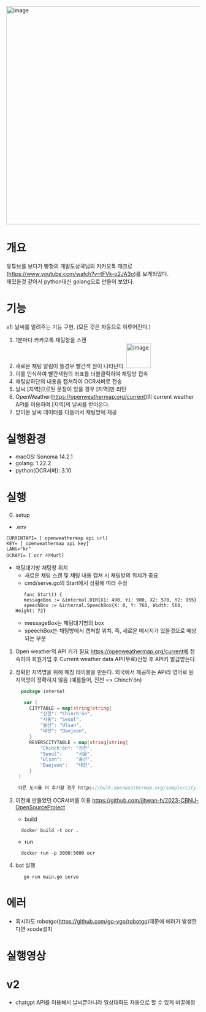 <img width="568" alt="image" src="https://github.com/user-attachments/assets/36cf45e2-f35f-4e57-b751-7c73a125267e">

# 개요
유튜브를 보다가 빵형의 개발도상국님의 카카오톡 매크로(https://www.youtube.com/watch?v=tFVk-o2JA3o)를 보게되었다.<br>
재밌을것 같아서 python대신 golang으로 만들어 보았다.

# 기능
v1: 날씨를 알려주는 기능 구현. (모든 것은 자동으로 이루어진다.)
1. 1분마다 카카오톡 채팅창을 스캔
2. 새로운 채팅 알림이 뜰경우 빨간색 원이 나타난다.
   <img width="64" alt="image" src="https://github.com/user-attachments/assets/d402f442-79d5-4093-8be6-79052431b867">
3. 이를 인식하여 빨간색원의 좌표를 더블클릭하여 채팅방 접속
4. 채팅방하단의 내용을 캡쳐하여 OCR서버로 전송
5. 날씨 [지역]으로된 문장이 있을 경우 [지역]만 리턴
6. OpenWeather(https://openweathermap.org/current)의 current weather API를 이용하여 [지역]의 날씨를 받아온다.
7. 받아온 날씨 데이터를 다듬어서 채팅방에 제공

# 실행환경
- macOS: Sonoma 14.2.1
- golang: 1.22.2
- python(OCR서버): 3.10
  
# 실행
0. setup
  - .env
  ```
  CURRENTAPI= [ openweathermap api url]
  KEY= [ openweathermap api key]
  LANG="kr"
  OCRAPI= [ ocr 서버url]
  ```
  - 채팅대기방 채팅창 위치
    - 새로운 채팅 스캔 및 채팅 내용 캡쳐 시 채팅방의 위치가 중요
    - cmd/serve.go의 Start에서 상황에 따라 수정
     ```
        func Start() {
      	messageBox := &internal.DIR{X1: 490, Y1: 900, X2: 570, Y2: 955}
      	speechBox := &internal.SpeechBox{X: 0, Y: 760, Width: 560, Height: 72}
     ```
    - messageBox는 채팅대기방의 box<br>
    - speechBox는 채팅방에서 캡쳐할 위치. 즉, 새로운 메시지가 있을것으로 예상되는 부분<br>
    
1. Open weather의 API 키가 필요
https://openweathermap.org/current에 접속하여 회원가입 후 Current weather data API(무료)신청 후 API키 발급받는다.<br>

2. 정확한 지역명을 위해 매칭 테이블을 만든다.
   외국에서 제공하는 API라 영어로 된 지역명이 정확히지 않음 (예를들어, 진천 => Chinch'ŏn)
   ```go
     package internal

      var (
    	CITYTABLE = map[string]string{
    		"진천": "Chinch'ŏn",
    		"서울": "Seoul",
    		"울산": "Ulsan",
    		"대전": "Daejeon",
    	}
    	REVERSCITYTABLE = map[string]string{
    		"Chinch'ŏn": "진천",
    		"Seoul":     "서울",
    		"Ulsan":     "울산",
    		"Daejeon":   "대전",
    	}
    )

    다른 도시를 더 추가할 경우 https://bulk.openweathermap.org/sample/city.list.json.gz에서 확인 후 **city_table.go**파일에 추가

3. 이전에 만들었던 OCR서버를 이용
   https://github.com/jjhwan-h/2023-CBNU-OpenSourceProject
    - build
    ```
      docker build -t ocr .
    ```
    - run
    ```
      docker run -p 3000:5000 ocr
    ```
4. bot 실행
   ```
      go run main.go serve
   ```

# 에러
- 혹시라도 robotgo(https://github.com/go-vgo/robotgo)때문에 에러가 발생한다면 xcode설치

# 실행영상


# v2
- chatgpt API를 이용해서 날씨뿐아니라 일상대화도 자동으로 할 수 있게 바꿀예정

